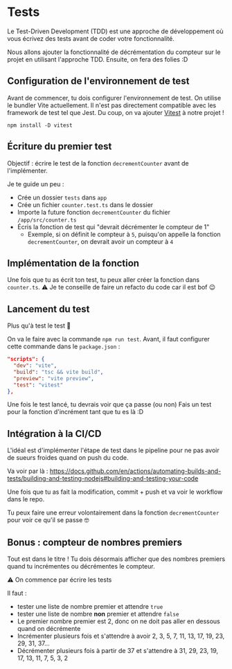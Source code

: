# Tests

Le Test-Driven Development (TDD) est une approche de développement où vous écrivez des tests avant de coder votre fonctionnalité.

Nous allons ajouter la fonctionnalité de décrémentation du compteur sur le projet en utilisant l'approche TDD. Ensuite, on fera des folies :D

## Configuration de l'environnement de test

Avant de commencer, tu dois configurer l'environnement de test. On utilise le bundler Vite actuellement. Il n'est pas directement compatible avec les framework de test tel que Jest. Du coup, on va ajouter [Vitest](https://vitest.dev/) à notre projet !

`npm install -D vitest`

## Écriture du premier test

Objectif : écrire le test de la fonction `decrementCounter` avant de l'implémenter.

Je te guide un peu : 

* Crée un dossier `tests` dans `app`
* Crée un fichier `counter.test.ts` dans le dossier
* Importe la future fonction `decrementCounter` du fichier `/app/src/counter.ts`
* Écris la fonction de test qui "devrait décrémenter le compteur de 1"
  * Exemple, si on définit le compteur à `5`, puisqu'on appelle la fonction `decrementCounter`, on devrait avoir un compteur à `4`

## Implémentation de la fonction

Une fois que tu as écrit ton test, tu peux aller créer la fonction dans `counter.ts`. ⚠️ Je te conseille de faire un refacto du code car il est bof 😉

## Lancement du test

Plus qu'à test le test 🙈

On va le faire avec la commande `npm run test`. Avant, il faut configurer cette commande dans le `package.json` :

```json
"scripts": {
  "dev": "vite",
  "build": "tsc && vite build",
  "preview": "vite preview",
  "test": "vitest"
},
```

Une fois le test lancé, tu devrais voir que ça passe (ou non) Fais un test pour la fonction d'incrément tant que tu es là :D

## Intégration à la CI/CD

L'idéal est d'implémenter l'étape de test dans le pipeline pour ne pas avoir de sueurs froides quand on push du code. 

Va voir par là : https://docs.github.com/en/actions/automating-builds-and-tests/building-and-testing-nodejs#building-and-testing-your-code

Une fois que tu as fait la modification, commit + push et va voir le workflow dans le repo.

Tu peux faire une erreur volontairement dans la fonction `decrementCounter` pour voir ce qu'il se passe 🤓

## Bonus : compteur de nombres premiers

Tout est dans le titre ! Tu dois désormais afficher que des nombres premiers quand tu incrémentes ou décrémentes le compteur.

⚠️ On commence par écrire les tests

Il faut :

* tester une liste de nombre premier et attendre `true`
* tester une liste de nombre **non** premier et attendre `false`
* Le premier nombre premier est 2, donc on ne doit pas aller en dessous quand on décrémente
* Incrémenter plusieurs fois et s'attendre à avoir 2, 3, 5, 7, 11, 13, 17, 19, 23, 29, 31, 37...
* Décrémenter plusieurs fois à partir de 37 et s'attendre à 31, 29, 23, 19, 17, 13, 11, 7, 5, 3, 2